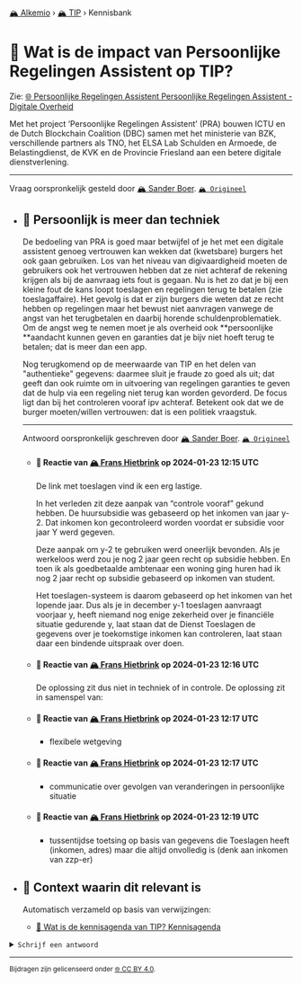 [🏔️ Alkemio](https://welcome.alkem.io/) › [🏔️ TIP](https://alkem.io/tip/dashboard) › Kennisbank
# 📄 Wat is de impact van Persoonlijke Regelingen Assistent op TIP?
Zie: [🌐 Persoonlijke Regelingen Assistent Persoonlijke Regelingen Assistent - Digitale Overheid](https://www.digitaleoverheid.nl/overzicht-van-alle-onderwerpen/dienstverlening-aan-burgers-en-ondernemers/persoonlijke-regelingen-assistent/)

Met het project ‘Persoonlijke Regelingen Assistent’ (PRA) bouwen ICTU en de Dutch Blockchain Coalition (DBC) samen met het ministerie van BZK, verschillende partners als TNO, het ELSA Lab Schulden en Armoede, de Belastingdienst, de KVK en de Provincie Friesland aan een betere digitale dienstverlening.

***
Vraag oorspronkelijk gesteld door [🏔️ Sander Boer](https://alkem.io/user/sander-boer-499). [`🏔️ Origineel`](https://alkem.io/tip/collaboration/watisdeimpactvan-169)

- ## <a id="persoonlijkismeer-4553"></a> 📌 Persoonlijk is meer dan techniek
  De bedoeling van PRA is goed maar betwijfel of je het met een digitale assistent genoeg vertrouwen kan wekken dat (kwetsbare) burgers het ook gaan gebruiken. Los van het niveau van digivaardigheid moeten de gebruikers ook het vertrouwen hebben dat ze niet achteraf de rekening krijgen als bij de aanvraag iets fout is gegaan. Nu is het zo dat je bij een kleine fout de kans loopt toeslagen en regelingen terug te betalen (zie toeslagaffaire). Het gevolg is dat er zijn burgers die weten dat ze recht hebben op regelingen maar het bewust niet aanvragen vanwege de angst van het terugbetalen en daarbij horende schuldenproblematiek. Om de angst weg te nemen moet je als overheid ook \*\*persoonlijke \*\*aandacht kunnen geven en garanties dat je bijv niet hoeft terug te betalen; dat is meer dan een app.
  
  Nog terugkomend op de meerwaarde van TIP en het delen van "authentieke" gegevens: daarmee sluit je fraude zo goed als uit; dat geeft dan ook ruimte om in uitvoering van regelingen garanties te geven dat de hulp via een regeling niet terug kan worden gevorderd. De focus ligt dan bij het controleren vooraf ipv achteraf. Betekent ook dat we de burger moeten/willen vertrouwen: dat is een politiek vraagstuk.

  ***
  Antwoord oorspronkelijk geschreven door [🏔️ Sander Boer](https://alkem.io/user/sander-boer-499).  [`🏔️ Origineel`](https://alkem.io/tip/collaboration/watisdeimpactvan-169/posts/persoonlijkismeer-4553)

    - #### 💬 Reactie van [🏔️ Frans Hietbrink](https://alkem.io/user/frans-hietbrink-4477) op 2024-01-23 12:15 UTC
          
      De link met toeslagen vind ik een erg lastige. 
      
      In het verleden zit deze aanpak  van “controle vooraf” gekund hebben. 
      De huursubsidie was gebaseerd op het inkomen van jaar y-2. Dat inkomen kon gecontroleerd worden voordat er subsidie voor jaar Y werd gegeven. 
      
      Deze aanpak om y-2 te gebruiken werd oneerlijk bevonden. Als je werkeloos werd zou je nog 2 jaar geen recht op subsidie hebben. 
      En toen ik als goedbetaalde ambtenaar een woning ging huren had ik nog 2 jaar recht op subsidie gebaseerd op inkomen van student. 
      
      Het toeslagen-systeem is daarom gebaseerd op het inkomen van het  lopende jaar. Dus als je in december y-1 toeslagen aanvraagt voorjaar y, heeft niemand nog enige zekerheid over je financiële situatie gedurende y, laat staan dat de Dienst Toeslagen de gegevens over je toekomstige inkomen kan controleren, laat staan daar een bindende uitspraak over doen. 
    - #### 💬 Reactie van [🏔️ Frans Hietbrink](https://alkem.io/user/frans-hietbrink-4477) op 2024-01-23 12:16 UTC
          
       De oplossing zit dus niet in techniek of in controle. De oplossing zit in samenspel van:
    - #### 💬 Reactie van [🏔️ Frans Hietbrink](https://alkem.io/user/frans-hietbrink-4477) op 2024-01-23 12:17 UTC
          
      - flexibele wetgeving
    - #### 💬 Reactie van [🏔️ Frans Hietbrink](https://alkem.io/user/frans-hietbrink-4477) op 2024-01-23 12:17 UTC
          
      - communicatie over gevolgen van veranderingen in persoonlijke situatie
    - #### 💬 Reactie van [🏔️ Frans Hietbrink](https://alkem.io/user/frans-hietbrink-4477) op 2024-01-23 12:19 UTC
          
      - tussentijdse toetsing op basis van gegevens die Toeslagen heeft (inkomen, adres) maar die altijd onvolledig is (denk aan inkomen van zzp-er)
- ## 📌 Context waarin dit relevant is
  Automatisch verzameld op basis van verwijzingen:
  - [📌 Wat is de kennisagenda van TIP? Kennisagenda](watisdekennisagen-9941.md#kennisagenda-5711)
<details><summary><code>Schrijf een antwoord</code></summary>

1. [Log in op Alkemio](https://identity.alkem.io/login).
2. Als je nog niet lid bent van de TIP-space, [vraag en wacht op toegang](https://alkem.io/tip/dashboard).
3. Ga naar de [vraag in Alkemio](https://alkem.io/tip/collaboration/watisdeimpactvan-169).
4. Klik op (+).
5. Neem kennis van de placeholder-tekst en verwijder deze.
6. Verstuur je antwoord.

Je antwoord verschijnt direct op Alkemio. Na synchronisatie verschijnt het ook hier.

</details>

* * *
<small>Bijdragen zijn gelicenseerd onder [🌐 CC BY 4.0](https://creativecommons.org/licenses/by/4.0/deed.nl).</small>
